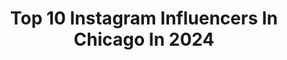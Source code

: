 ---
title: Top 10 Instagram Influencers In Chicago In 2024
description: >-
  Find top Instagram influencers in Chicago in 2024. Most popular hashtags: #dysonairwrap #deb #hairinspo.
platform: Instagram
hits: 4384
text_top: Analyze the best Instagram influencers on inBeat.
text_bottom: Our platform aggregates 4384 Instagram influencers like this in Chicago, United States for you to work with.
profiles:
  - username: "chicago"
    fullname: >-
      Chicago
    bio: >-
      📷 Tag us in your posts for a chance to be featured! 🌆 Pictures and videos of Chicago 👤 Admin @RBH
    location: "United States"
    followers: 1409792
    engagement: 162
    commentsToLikes: 0.006194
    id: ck0tv19389hth0i19oivmgqja
    verified: true
    hashtags: ""
  - username: "madzgoetz"
    fullname: >-
      Maddie Goetz
    bio: >-
      Chicago
    location: "United States"
    followers: 129294
    engagement: 58
    commentsToLikes: 0.023421
    id: cl3dd0yho5fyp0i235pznktsx
    verified: false
    hashtags: "#abuela, #viral, #crumblcookies, #recipe"
  - username: "domi26bokk"
    fullname: >-
      Dominik Bokk
    bio: >-
      chicago
    location: "United States"
    followers: 12276
    engagement: 2125
    commentsToLikes: 0.011130
    id: ck5c4gjp61b740i112cyxd8ra
    verified: true
    hashtags: "#wjc, #deb, #iihf, #bauer"
  - username: "solomonadufah"
    fullname: >-
      Solomon Adufah
    bio: >-
      🇬🇭 | Chicago
    location: "United States"
    followers: 32246
    engagement: 213
    commentsToLikes: 0.041895
    id: ck6tsn5my5po80j71z7jd16go
    verified: true
    hashtags: "#solomonadufah, #wip, #chicago, #painting"
  - username: "jaysbook"
    fullname: >-
      
    bio: >-
      chicago
    location: "United States"
    followers: 36080
    engagement: 139
    commentsToLikes: 0.019946
    id: ck5zw84cp5nti0i14bf2heiq6
    verified: false
    hashtags: ""
  - username: "louisdeguzman"
    fullname: >-
      Louis De Guzman
    bio: >-
      Chicago
    location: "United States"
    followers: 41950
    engagement: 423
    commentsToLikes: 0.036295
    id: ck0u6y2rc38l40i19flssl0l9
    verified: false
    hashtags: ""
  - username: "_ilovechicago"
    fullname: >-
      Chicago
    bio: >-
      CHICAGO 🌺☀️⚾️🌭🚖🍾🚲🎡🍕☔️❄️ No negativity ❌ Helping to share the beautiful windy city
    location: "United States"
    followers: 17147
    engagement: 1027
    commentsToLikes: 0.009121
    id: ck8t4qj1x7po50j78ova1gv6n
    verified: false
    hashtags: "#repost"
  - username: "mariagiannetos"
    fullname: >-
      maria
    bio: >-
      chicago
    location: "United States"
    followers: 9935
    engagement: 790
    commentsToLikes: 0.055911
    id: ck0w6cdo67wwq0i19fetta5l6
    verified: false
    hashtags: ""
  - username: "pat_lee"
    fullname: >-
      P A T • L E E
    bio: >-
      Chicago
    location: "United States"
    followers: 343928
    engagement: 125
    commentsToLikes: 0.005024
    id: ck5q6rwyuylsg0i11o8jl1mat
    verified: false
    hashtags: "#muscle, #fitness, #abs, #aesthetics"
  - username: "masonoglesby"
    fullname: >-
      mason oglesby
    bio: >-
      chicago // los angeles ♡ managed by @therealdba email me: masonanneoglesby@gmail.com
    location: "United States"
    followers: 188936
    engagement: 1837
    commentsToLikes: 0.017442
    id: ck55kz58n0epk0i11hhr7unx8
    verified: false
    hashtags: "#hairstyleideas, #dysonhair, #dysonairwrap, #frizzyhair"
---